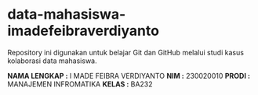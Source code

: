 # data-mahasiswa-imadefeibraverdiyanto
Repository ini digunakan untuk belajar Git dan GitHub melalui studi kasus kolaborasi data mahasiswa.

**NAMA LENGKAP :** I MADE FEIBRA VERDIYANTO
**NIM          :** 230020010
**PRODI        :** MANAJEMEN INFROMATIKA
**KELAS        :** BA232
